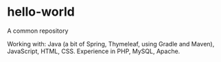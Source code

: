 # hello-world
A common repository

Working with: Java (a bit of Spring, Thymeleaf, using Gradle and Maven), JavaScript, HTML, CSS. Experience in PHP, MySQL, Apache.
